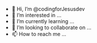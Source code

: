 - 👋 Hi, I’m @codingforJesusdev
- 👀 I’m interested in ...
- 🌱 I’m currently learning ...
- 💞️ I’m looking to collaborate on ...
- 📫 How to reach me ...

<!---
codingforJesusdev/codingforJesusdev is a ✨ special ✨ repository because its `README.md` (this file) appears on your GitHub profile.
You can click the Preview link to take a look at your changes.
--->

